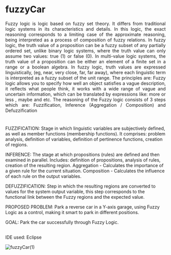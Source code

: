 # fuzzyCar

<p style="text-align: justify;"> Fuzzy logic is logic based on fuzzy set theory. It differs from traditional logic systems in its characteristics and details. In this logic, the exact reasoning corresponds to a limiting case of the approximate reasoning, being interpreted as a process of composition of fuzzy relations.
In fuzzy logic, the truth value of a proposition can be a fuzzy subset of any partially ordered set, unlike binary logic systems, where the truth value can only assume two values: true (1) or false (0). In multi-value logic systems, the truth value of a proposition can be either an element of a finite set in a range or a boolean algebra. In fuzzy logic, truth values ​​are expressed linguistically, (eg, near, very close, far, far away), where each linguistic term is interpreted as a fuzzy subset of the unit range.
The principles are: Fuzzy logic allows you to specify how well an object satisfies a vague description, it reflects what people think, it works with a wide range of vague and uncertain information, which can be translated by expressions like: more or less , maybe and etc. The reasoning of the Fuzzy logic consists of 3 steps which are: Fuzzification, Inference (Aggregation / Composition) and Defuzzification </p>

# # 
FUZZIFICATION: Stage in which linguistic variables are subjectively defined, as well as member functions (membership functions). It comprises: problem analysis, definition of variables, definition of pertinence functions, creation of regions.

INFERENCE: The stage at which propositions (rules) are defined and then examined in parallel. Includes: definition of propositions, analysis of rules, creation of the resulting region.
Aggregation - Calculates the importance of a given rule for the current situation.
Composition - Calculates the influence of each rule on the output variables.

DEFUZZIFICATION: Step in which the resulting regions are converted to values ​​for the system output variable, this step corresponds to the functional link between the Fuzzy regions and the expected value.

PROPOSED PROBLEM: Park a reverse car in a Y-axis garage, using Fuzzy Logic as a control, making it smart to park in different positions.

GOAL: Park the car successfully through Fuzzy Logic.
##

IDE used: Eclipse 

![fuzzyCar(1)](https://user-images.githubusercontent.com/37044387/66887755-663cf980-efb2-11e9-906f-b40400adebfe.png)
